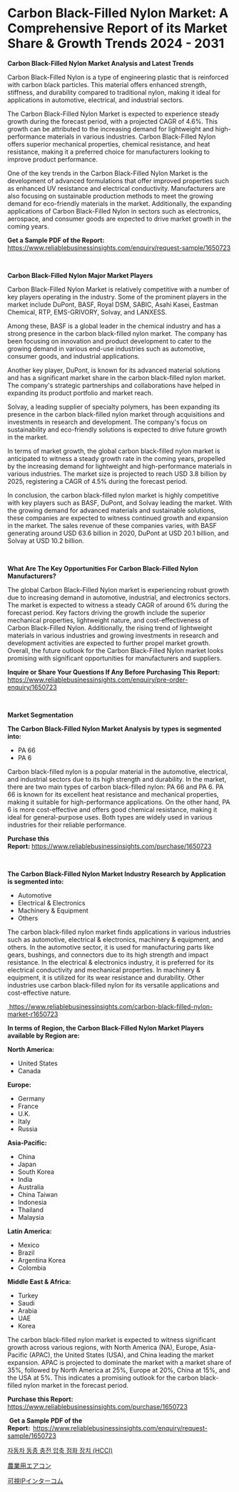 <p><h1>Carbon Black-Filled Nylon Market: A Comprehensive Report of its Market Share & Growth Trends 2024 - 2031</h1></p><p><strong>Carbon Black-Filled Nylon Market Analysis and Latest Trends</strong></p>
<p><p>Carbon Black-Filled Nylon is a type of engineering plastic that is reinforced with carbon black particles. This material offers enhanced strength, stiffness, and durability compared to traditional nylon, making it ideal for applications in automotive, electrical, and industrial sectors.</p><p>The Carbon Black-Filled Nylon Market is expected to experience steady growth during the forecast period, with a projected CAGR of 4.6%. This growth can be attributed to the increasing demand for lightweight and high-performance materials in various industries. Carbon Black-Filled Nylon offers superior mechanical properties, chemical resistance, and heat resistance, making it a preferred choice for manufacturers looking to improve product performance.</p><p>One of the key trends in the Carbon Black-Filled Nylon Market is the development of advanced formulations that offer improved properties such as enhanced UV resistance and electrical conductivity. Manufacturers are also focusing on sustainable production methods to meet the growing demand for eco-friendly materials in the market. Additionally, the expanding applications of Carbon Black-Filled Nylon in sectors such as electronics, aerospace, and consumer goods are expected to drive market growth in the coming years.</p></p>
<p><strong>Get a Sample PDF of the Report:&nbsp;</strong> <a href="https://www.reliablebusinessinsights.com/enquiry/request-sample/1650723">https://www.reliablebusinessinsights.com/enquiry/request-sample/1650723</a></p>
<p>&nbsp;</p>
<p><strong>Carbon Black-Filled Nylon Major Market Players</strong></p>
<p><p>Carbon Black-Filled Nylon Market is relatively competitive with a number of key players operating in the industry. Some of the prominent players in the market include DuPont, BASF, Royal DSM, SABIC, Asahi Kasei, Eastman Chemical, RTP, EMS-GRIVORY, Solvay, and LANXESS.</p><p>Among these, BASF is a global leader in the chemical industry and has a strong presence in the carbon black-filled nylon market. The company has been focusing on innovation and product development to cater to the growing demand in various end-use industries such as automotive, consumer goods, and industrial applications.</p><p>Another key player, DuPont, is known for its advanced material solutions and has a significant market share in the carbon black-filled nylon market. The company's strategic partnerships and collaborations have helped in expanding its product portfolio and market reach.</p><p>Solvay, a leading supplier of specialty polymers, has been expanding its presence in the carbon black-filled nylon market through acquisitions and investments in research and development. The company's focus on sustainability and eco-friendly solutions is expected to drive future growth in the market.</p><p>In terms of market growth, the global carbon black-filled nylon market is anticipated to witness a steady growth rate in the coming years, propelled by the increasing demand for lightweight and high-performance materials in various industries. The market size is projected to reach USD 3.8 billion by 2025, registering a CAGR of 4.5% during the forecast period.</p><p>In conclusion, the carbon black-filled nylon market is highly competitive with key players such as BASF, DuPont, and Solvay leading the market. With the growing demand for advanced materials and sustainable solutions, these companies are expected to witness continued growth and expansion in the market. The sales revenue of these companies varies, with BASF generating around USD 63.6 billion in 2020, DuPont at USD 20.1 billion, and Solvay at USD 10.2 billion.</p></p>
<p>&nbsp;</p>
<p><strong>What Are The Key Opportunities For Carbon Black-Filled Nylon Manufacturers?</strong></p>
<p><p>The global Carbon Black-Filled Nylon market is experiencing robust growth due to increasing demand in automotive, industrial, and electronics sectors. The market is expected to witness a steady CAGR of around 6% during the forecast period. Key factors driving the growth include the superior mechanical properties, lightweight nature, and cost-effectiveness of Carbon Black-Filled Nylon. Additionally, the rising trend of lightweight materials in various industries and growing investments in research and development activities are expected to further propel market growth. Overall, the future outlook for the Carbon Black-Filled Nylon market looks promising with significant opportunities for manufacturers and suppliers.</p></p>
<p><strong>Inquire or Share Your Questions If Any Before Purchasing This Report:</strong> <a href="https://www.reliablebusinessinsights.com/enquiry/pre-order-enquiry/1650723">https://www.reliablebusinessinsights.com/enquiry/pre-order-enquiry/1650723</a></p>
<p>&nbsp;</p>
<p><strong>Market Segmentation</strong></p>
<p><strong>The Carbon Black-Filled Nylon Market Analysis by types is segmented into:</strong></p>
<p><ul><li>PA 66</li><li>PA 6</li></ul></p>
<p><p>Carbon black-filled nylon is a popular material in the automotive, electrical, and industrial sectors due to its high strength and durability. In the market, there are two main types of carbon black-filled nylon: PA 66 and PA 6. PA 66 is known for its excellent heat resistance and mechanical properties, making it suitable for high-performance applications. On the other hand, PA 6 is more cost-effective and offers good chemical resistance, making it ideal for general-purpose uses. Both types are widely used in various industries for their reliable performance.</p></p>
<p><strong>Purchase this Report:&nbsp;</strong><a href="https://www.reliablebusinessinsights.com/purchase/1650723">https://www.reliablebusinessinsights.com/purchase/1650723</a></p>
<p>&nbsp;</p>
<p><strong>The Carbon Black-Filled Nylon Market Industry Research by Application is segmented into:</strong></p>
<p><ul><li>Automotive</li><li>Electrical & Electronics</li><li>Machinery & Equipment</li><li>Others</li></ul></p>
<p><p>The carbon black-filled nylon market finds applications in various industries such as automotive, electrical & electronics, machinery & equipment, and others. In the automotive sector, it is used for manufacturing parts like gears, bushings, and connectors due to its high strength and impact resistance. In the electrical & electronics industry, it is preferred for its electrical conductivity and mechanical properties. In machinery & equipment, it is utilized for its wear resistance and durability. Other industries use carbon black-filled nylon for its versatile applications and cost-effective nature.</p></p>
<p><a href="https://www.reliablebusinessinsights.com/carbon-black-filled-nylon-market-r1650723">&nbsp;https://www.reliablebusinessinsights.com/carbon-black-filled-nylon-market-r1650723</a></p>
<p><strong>In terms of Region, the Carbon Black-Filled Nylon Market Players available by Region are:</strong></p>
<p>
    <p> <strong> North America: </strong>
        <ul>
            <li>United States</li>
            <li>Canada</li>
        </ul>
        </p> 
    <p> <strong> Europe: </strong>
        <ul>
            <li>Germany</li>
            <li>France</li>
            <li>U.K.</li>
            <li>Italy</li>
            <li>Russia</li>
        </ul>
        </p> 
    <p> <strong> Asia-Pacific: </strong>
        <ul>
            <li>China</li>
            <li>Japan</li>
            <li>South Korea</li>
            <li>India</li>
            <li>Australia</li>
            <li>China Taiwan</li>
            <li>Indonesia</li>
            <li>Thailand</li>
            <li>Malaysia</li>
        </ul>
        </p> 
    <p> <strong> Latin America: </strong>
        <ul>
            <li>Mexico</li>
            <li>Brazil</li>
            <li>Argentina Korea</li>
            <li>Colombia</li>
        </ul>
        </p> 
    <p> <strong> Middle East & Africa: </strong>
        <ul>
            <li>Turkey</li>
            <li>Saudi</li>
            <li>Arabia</li>
            <li>UAE</li>
            <li>Korea</li>
        </ul>
    </p>
    </p>
<p><p>The carbon black-filled nylon market is expected to witness significant growth across various regions, with North America (NA), Europe, Asia-Pacific (APAC), the United States (USA), and China leading the market expansion. APAC is projected to dominate the market with a market share of 35%, followed by North America at 25%, Europe at 20%, China at 15%, and the USA at 5%. This indicates a promising outlook for the carbon black-filled nylon market in the forecast period.</p></p>
<p><strong>Purchase this Report: </strong><a href="https://www.reliablebusinessinsights.com/purchase/1650723">https://www.reliablebusinessinsights.com/purchase/1650723</a></p>
<p>&nbsp;<strong>Get a Sample PDF of the Report:&nbsp;&nbsp;</strong><a href="https://www.reliablebusinessinsights.com/enquiry/request-sample/1650723">https://www.reliablebusinessinsights.com/enquiry/request-sample/1650723</a></p>
<p><strong></strong></p>
<p><p><a href="https://medium.com/@douglasvasquez626/%EC%9E%90%EB%8F%99%EC%B0%A8-%EA%B7%A0%EC%A7%88-%EC%B6%A9%EC%A0%84-%EC%95%95%EC%B6%95-%EC%A0%90%ED%99%94-hcci-%EC%8B%9C%EC%9E%A5-2031%EB%85%84%EA%B9%8C%EC%A7%80%EC%9D%98-%ED%8A%B8%EB%A0%8C%EB%93%9C-%EC%98%88%EC%B8%A1-%EB%B0%8F-%EA%B2%BD%EC%9F%81-%EB%B6%84%EC%84%9D-c2605a8bcf30">자동차 동종 충전 압축 점화 장치 (HCCI)</a></p><p><a href="https://github.com/AhmadMann1950/Market-Research-Report-List-1/blob/main/222594394427.md">農業用エアコン</a></p><p><a href="https://github.com/Alenaieme/Market-Research-Report-List-1/blob/main/349761394426.md">可視IPインターコム</a></p></p>